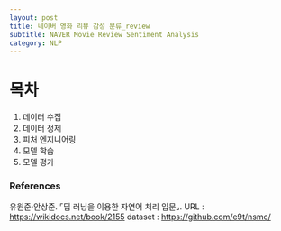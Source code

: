```yaml
---
layout: post
title: 네이버 영화 리뷰 감성 분류_review
subtitle: NAVER Movie Review Sentiment Analysis
category: NLP
---
```

# 목차
1. 데이터 수집
2. 데이터 정제
3. 피처 엔지니어링
4. 모델 학습
5. 모델 평가

### References
유원준·안상준.  ⌜딥 러닝을 이용한 자연어 처리 입문⌟.
URL : https://wikidocs.net/book/2155
dataset : https://github.com/e9t/nsmc/
